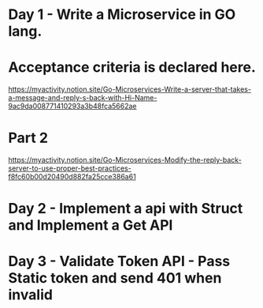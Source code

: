 # Day 1 - Write a Microservice in GO lang.
# Acceptance criteria is declared here.
https://myactivity.notion.site/Go-Microservices-Write-a-server-that-takes-a-message-and-reply-s-back-with-Hi-Name-9ac9da008771410293a3b48fca5662ae
# Part 2 
https://myactivity.notion.site/Go-Microservices-Modify-the-reply-back-server-to-use-proper-best-practices-f8fc60b00d20490d882fa25cce386a61

# Day 2 - Implement a api with Struct and Implement a Get API 

# Day 3 - Validate Token API - Pass Static token and send 401 when invalid
